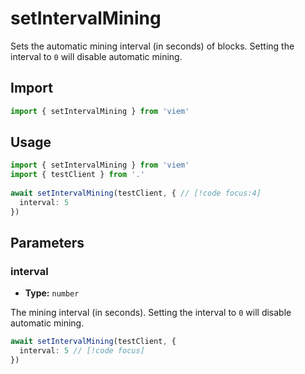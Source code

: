 # setIntervalMining

Sets the automatic mining interval (in seconds) of blocks. Setting the interval to `0` will disable automatic mining.

## Import 

```ts
import { setIntervalMining } from 'viem'
```

## Usage

```ts
import { setIntervalMining } from 'viem'
import { testClient } from '.'
 
await setIntervalMining(testClient, { // [!code focus:4]
  interval: 5
})
```

## Parameters

### interval

- **Type:** `number`

The mining interval (in seconds). Setting the interval to `0` will disable automatic mining.

```ts
await setIntervalMining(testClient, {
  interval: 5 // [!code focus]
})
```